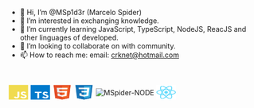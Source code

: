 - 👋 Hi, I’m @MSp1d3r (Marcelo Spider)
- 👀 I’m interested in exchanging knowledge.
- 🌱 I’m currently learning JavaScript, TypeScript, NodeJS, ReacJS and other linguages of developed.
- 💞️ I’m looking to collaborate on with community.
- 📫 How to reach me: email: crknet@hotmail.com

<!---
MSp1d3r/MSp1d3r is a ✨ special ✨ repository because its `README.md` (this file) appears on your GitHub profile.
You can click the Preview link to take a look at your changes.
--->
##
<div style="display: inline_block"><br>
  
  <img align="center" alt="MSpider-Js" height="30" width="40" src="https://raw.githubusercontent.com/devicons/devicon/master/icons/javascript/javascript-plain.svg">
  
  <img align="center" alt="MSpider-Ts" height="30" width="40" src="https://raw.githubusercontent.com/devicons/devicon/master/icons/typescript/typescript-plain.svg">
  
  <img align="center" alt="MSpider-HTML" height="30" width="40" src="https://raw.githubusercontent.com/devicons/devicon/master/icons/html5/html5-original.svg">
  
  <img align="center" alt="MSpider-CSS" height="30" width="40" src="https://raw.githubusercontent.com/devicons/devicon/master/icons/css3/css3-original.svg">
  
  <img align="center" alt="MSpider-NODE" height="30" width="40" src="https://cdn.jsdelivr.net/gh/devicons/devicon/icons/nodejs/nodejs-original.svg">

  <img align="center" alt="MSpider-React" height="30" width="40" src="https://raw.githubusercontent.com/devicons/devicon/master/icons/react/react-original.svg">

</div>

